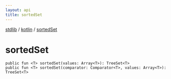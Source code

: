 ```yaml
---
layout: api
title: sortedSet
---
```

[stdlib](../index.html) / [kotlin](index.html) / [sortedSet](sortedSet.html)

# sortedSet

```
public fun <T> sortedSet(values: Array<T>): TreeSet<T>
public fun <T> sortedSet(comparator: Comparator<T>, values: Array<T>): TreeSet<T>
```
